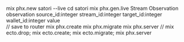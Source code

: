 mix phx.new satori --live
cd satori
mix phx.gen.live Stream Observation observation source_id:integer stream_id:integer target_id:integer wallet_id:integer value  
// save to router
mix phx.create
mix phx.migrate
mix phx.server
// mix ecto.drop; mix ecto.create; mix ecto.migrate; mix phx.server
